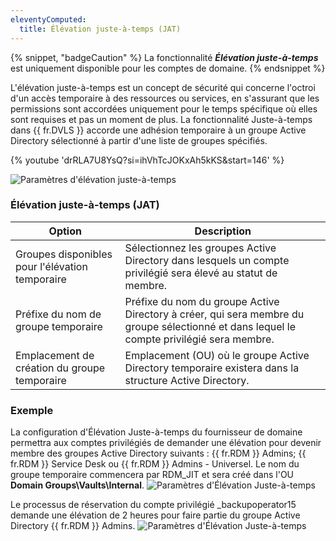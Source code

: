 ```yaml
---
eleventyComputed:
  title: Élévation juste-à-temps (JAT)
---
```

{% snippet, "badgeCaution" %}
La fonctionnalité ***Élévation juste-à-temps*** est uniquement disponible pour les comptes de domaine.
{% endsnippet %}

L'élévation juste-à-temps est un concept de sécurité qui concerne l'octroi d'un accès temporaire à des ressources ou services, en s'assurant que les permissions sont accordées uniquement pour le temps spécifique où elles sont requises et pas un moment de plus. La fonctionnalité Juste-à-temps dans {{ fr.DVLS }} accorde une adhésion temporaire à un groupe Active Directory sélectionné à partir d'une liste de groupes spécifiés.

{% youtube 'drRLA7U8YsQ?si=ihVhTcJOKxAh5kKS&amp;start=146' %}

![Paramètres d'élévation juste-à-temps](https://cdnweb.devolutions.net/docs/docs_en_server_ServerOp8178.png)

### Élévation juste-à-temps (JAT)

| Option                               | Description                                                                                    |
|--------------------------------------|------------------------------------------------------------------------------------------------|
| Groupes disponibles pour l'élévation temporaire | Sélectionnez les groupes Active Directory dans lesquels un compte privilégié sera élevé au statut de membre. |
| Préfixe du nom de groupe temporaire          | Préfixe du nom du groupe Active Directory à créer, qui sera membre du groupe sélectionné et dans lequel le compte privilégié sera membre. |
| Emplacement de création du groupe temporaire    | Emplacement (OU) où le groupe Active Directory temporaire existera dans la structure Active Directory. |

### Exemple
La configuration d'Élévation Juste-à-temps du fournisseur de domaine permettra aux comptes privilégiés de demander une élévation pour devenir membre des groupes Active Directory suivants : {{ fr.RDM }} Admins; {{ fr.RDM }} Service Desk ou {{ fr.RDM }} Admins - Universel. Le nom du groupe temporaire commencera par RDM_JIT et sera créé dans l'OU **Domain Groups\Vaults\Internal**.
![Paramètres d'Élévation Juste-à-temps](https://cdnweb.devolutions.net/docs/docs_en_server_ServerOp8179.png)

Le processus de réservation du compte privilégié _backupoperator15 demande une élévation de 2 heures pour faire partie du groupe Active Directory {{ fr.RDM }} Admins.
![Paramètres d'Élévation Juste-à-temps](https://cdnweb.devolutions.net/docs/docs_en_server_ServerOp8180.png)
